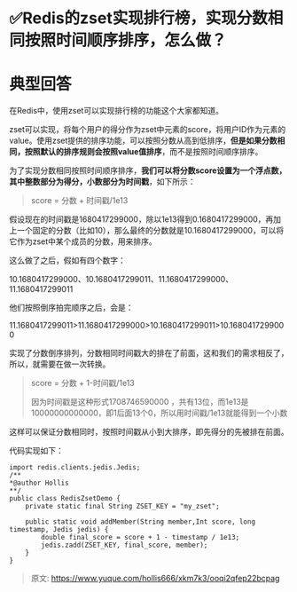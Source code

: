 # ✅Redis的zset实现排行榜，实现分数相同按照时间顺序排序，怎么做？

# 典型回答


在Redis中，使用zset可以实现排行榜的功能这个大家都知道。



zset可以实现，将每个用户的得分作为zset中元素的score，将用户ID作为元素的value。使用zset提供的排序功能，可以按照分数从高到低排序，**但是如果分数相同，按照默认的排序规则会按照value值排序**，而不是按照时间顺序排序。



为了实现分数相同按照时间顺序排序，**我们可以将分数score设置为一个浮点数，其中整数部分为得分，小数部分为时间戳**，如下所示：



> score = 分数 + 时间戳/1e13
>



假设现在的时间戳是1680417299000，除以1e13得到0.1680417299000，再加上一个固定的分数（比如10），那么最终的分数就是10.1680417299000，可以将它作为zset中某个成员的分数，用来排序。



这么做了之后，假如有四个数字：



10.1680417299000、10.1680417299011、11.1680417299000、11.1680417299011



他们按照倒序拍完顺序之后，会是：



11.1680417299011>11.1680417299000>10.1680417299011>10.1680417299000



实现了分数倒序排列，分数相同时间戳大的排在了前面，这和我们的需求相反了，所以，就需要在做一次转换。



> score = 分数 + 1-时间戳/1e13
>
> 因为时间戳是这种形式1708746590000 ，共有13位，而1e13是10000000000000，即1后面13个0，所以用时间戳/1e13就能得到一个小数
>





这样可以保证分数相同时，按照时间戳从小到大排序，即先得分的先被排在前面。



代码实现如下：



```plain
import redis.clients.jedis.Jedis;
/**
*@author Hollis
**/
public class RedisZsetDemo {
    private static final String ZSET_KEY = "my_zset";

    public static void addMember(String member,Int score, long timestamp, Jedis jedis) {
        double final_score = score + 1 - timestamp / 1e13;
        jedis.zadd(ZSET_KEY, final_score, member);
    }
}

```



> 原文: <https://www.yuque.com/hollis666/xkm7k3/ooqi2qfep22bcpag>